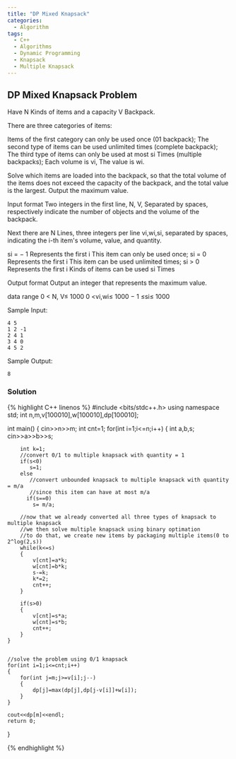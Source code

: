 ```yaml
---
title: "DP Mixed Knapsack"
categories:
  - Algorithm
tags:
  - C++
  - Algorithms
  - Dynamic Programming
  - Knapsack
  - Multiple Knapsack
---
```


## DP Mixed Knapsack Problem

Have N Kinds of items and a capacity V Backpack.

There are three categories of items:

Items of the first category can only be used once (01 backpack);
The second type of items can be used unlimited times (complete backpack);
The third type of items can only be used at most si Times (multiple backpacks);
Each volume is vi, The value is wi.

Solve which items are loaded into the backpack, so that the total volume of the items does not exceed the capacity of the backpack, and the total value is the largest.
Output the maximum value.

Input format
Two integers in the first line, N, V, Separated by spaces, respectively indicate the number of objects and the volume of the backpack.

Next there are N Lines, three integers per line vi,wi,si, separated by spaces, indicating the i-th item's volume, value, and quantity.

si = − 1 Represents the first i This item can only be used once;
si = 0 Represents the first i This item can be used unlimited times;
si > 0 Represents the first i Kinds of items can be used si Times

Output format
Output an integer that represents the maximum value.

data range
0 < N, V≤ 1000
0 <vi,wi≤ 1000
− 1 ≤si≤ 1000

Sample Input:
```
4 5
1 2 -1
2 4 1
3 4 0
4 5 2
```
Sample Output:
```
8
```

### Solution
{% highlight C++ linenos %}
#include <bits/stdc++.h>
using namespace std;
int n,m,v[100010],w[100010],dp[100010];

int main()
{
    cin>>n>>m;
    int cnt=1;
    for(int i=1;i<=n;i++)
    {
        int a,b,s;
        cin>>a>>b>>s;

        int k=1;
        //convert 0/1 to multiple knapsack with quantity = 1
        if(s<0)
           s=1;
        else
           //convert unbounded knapsack to multiple knapsack with quantity = m/a
           //since this item can have at most m/a
          if(s==0)
            s= m/a;

        //now that we already converted all three types of knapsack to multiple knapsack
        //we then solve multiple knapsack using binary optimation
        //to do that, we create new items by packaging multiple items(0 to 2^log(2,s))
        while(k<=s)
        {
            v[cnt]=a*k;
            w[cnt]=b*k;
            s-=k;
            k*=2;
            cnt++;
        }

        if(s>0)
        {
            v[cnt]=s*a;
            w[cnt]=s*b;
            cnt++;
        }
    }


    //solve the problem using 0/1 knapsack
    for(int i=1;i<=cnt;i++)
    {
        for(int j=m;j>=v[i];j--)
        {
            dp[j]=max(dp[j],dp[j-v[i]]+w[i]);
        }
    }

    cout<<dp[m]<<endl;
    return 0;
}

{% endhighlight %}
